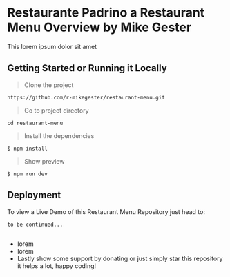 # Restaurante Padrino a Restaurant Menu Overview by Mike Gester

This lorem ipsum dolor sit amet

## Getting Started or Running it Locally
 > Clone the project
```
https://github.com/r-mikegester/restaurant-menu.git
```
 > Go to project directory
```
cd restaurant-menu
```
 > Install the dependencies
```npm
$ npm install
```
 > Show preview 
```
$ npm run dev
```
## Deployment
To view a Live Demo of this Restaurant Menu Repository just head to:
```
to be continued...
```
##
- lorem
- lorem
- Lastly show some support by donating or just simply star this repository it helps a lot, happy coding!

